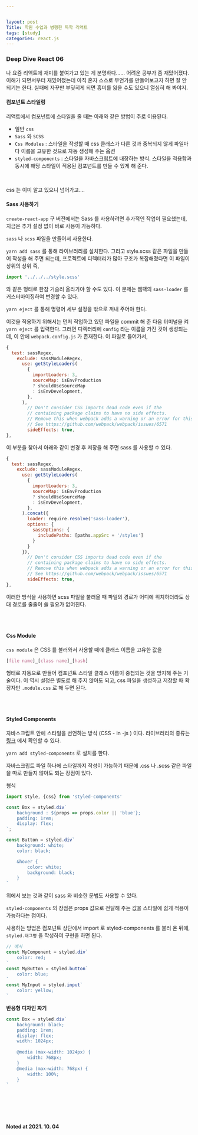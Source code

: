 ```yaml
---


layout: post
Title: 학원 수업과 병행한 독학 리액트 
tags: [study]
categories: react.js
---
```


### Deep Dive React 06

나 요즘 리액트에 재미를 붙여가고 있는 게 분명하다...... 어려운 공부가 좀 재밌어졌다. 이해가 되면서부터 재밌어졌는데 아직 혼자 스스로 무언가를 만들어보고자 하면 잘 안 되기는 한다. 실패에 자꾸만 부딪히게 되면 흥미를 잃을 수도 있으니 열심히 해 봐야지. 

####  **컴포넌트 스타일링**

리액트에서 컴포넌트에 스타일을 줄 때는 아래와 같은 방법이 주로 이용된다.

- 일반 `css`
- `Sass` 와 `SCSS`
- `Css Modules` : 스타일을 작성할 때 css 클래스가 다른 것과 중복되지 않게 파일마다 이름을 고유한 것으로 자동 생성해 주는 옵션
- `styled-components` : 스타일을 자바스크립트에 내장하는 방식. 스타일을 적용함과 동시에 해당 스타일이 적용된 컴포넌트를 만들 수 있게 해 준다. 

<br/>

css 는 이미 알고 있으니 넘어가고....

#### Sass 사용하기

`create-react-app` 구 버전에서는 Sass 를 사용하려면 추가적인 작업이 필요했는데, 지금은 추가 설정 없이 바로 사용이 가능하다. 

`sass` 나 `scss` 파일을 만들어서 사용한다. 

`yarn add sass` 를 통해 라이브러리를 설치한다. 그리고 style.scss 같은 파일을 만들어 작성을 해 주면 되는데, 프로젝트에 디렉터리가 많아 구조가 복잡해졌다면 이 파일이 상위의 상위 즉,

```javascript
import '../../../style.scss'
```

와 같은 형태로 한참 거슬러 올라가야 할 수도 있다. 이 문제는 웹팩의 `sass-loader` 를 커스터마이징하여 변경할 수 있다. 

`yarn eject` 를 통해 명령어 세부 설정을 밖으로 꺼내 주어야 한다.

이것을 적용하기 위해서는 먼저 작업하고 있던 파일을 commit 해 준 다음 터미널을 켜 `yarn eject` 를 입력한다. 그러면 디렉터리에 `config` 라는 이름을 가진 것이 생성되는데, 이 안에 `webpack.config.js` 가 존재한다. 이 파일로 들어가서,

```js
{
  test: sassRegex,
    exclude: sassModuleRegex,
      use: getStyleLoaders(
        {
          importLoaders: 3,
          sourceMap: isEnvProduction
          ? shouldUseSourceMap
          : isEnvDevelopment,
        },
      ),
        // Don't consider CSS imports dead code even if the
        // containing package claims to have no side effects.
        // Remove this when webpack adds a warning or an error for this.
        // See https://github.com/webpack/webpack/issues/6571
        sideEffects: true,
},
```

이 부분을 찾아서 아래와 같이 변경 후 저장을 해 주면 sass 를 사용할 수 있다.

```js
{
  test: sassRegex,
    exclude: sassModuleRegex,
      use: getStyleLoaders(
        {
          importLoaders: 3,
          sourceMap: isEnvProduction
          ? shouldUseSourceMap
          : isEnvDevelopment,
        },
      ).concat({
        loader: require.resolve('sass-loader'),
        options: {
          sassOptions: {
            includePaths: [paths.appSrc + '/styles']
          }
        }
      }),
        // Don't consider CSS imports dead code even if the
        // containing package claims to have no side effects.
        // Remove this when webpack adds a warning or an error for this.
        // See https://github.com/webpack/webpack/issues/6571
        sideEffects: true,
},
```

이러한 방식을 사용하면 scss 파일을 불러올 때 파일의 경로가 어디에 위치하더라도 상대 경로를 줄줄이 쓸 필요가 없어진다. 

<br/>

<br/>

#### Css Module

`css module` 은 CSS 를 불러와서 사용할 때에 클래스 이름을 고유한 값을 

```css
[file name]_[class name]_[hash]
```

형태로 자동으로 만들어 컴포넌트 스타일 클래스 이름이 중첩되는 것을 방지해 주는 기술이다. 이 역시 설정은 별도로 해 주지 않아도 되고, css 파일을 생성하고 저장할 때 확장자만 `.module.css` 로 해 두면 된다. 

<br/>

<br/>

#### Styled Components

자바스크립트 안에 스타일을 선언하는 방식 (CSS - in -js ) 이다. 라이브러리의 종류는 <a href="https://github.com/MicheleBertoli/css-in-js">링크</a> 에서 확인할 수 있다.

`yarn add styled-components` 로 설치를 한다. 

자바스크립트 파일 하나에 스타일까지 작성이 가능하기 때문에 .css 나 .scss 같은 파일을 따로 만들지 않아도 되는 장점이 있다.

형식

```js
import style, {css} from 'styled-components'

const Box = styled.div`
	background : ${props => props.color || 'blue'};
	padding: 1rem;
	display: flex;
`;

const Button = styled.div`
	background: white;	
	color: black;

	&hover {
		color: white;
		background: black;
	}
`
```

위에서 보는 것과 같이 sass 와 비슷한 문법도 사용할 수 있다.

`styled-components` 의 장점은 props 값으로 전달해 주는 값을 스타일에 쉽게 적용이 가능하다는 점이다.

사용하는 방법은 컴포넌트 상단에서 import 로 styled-components 를 불러 온 뒤에, `styled.태그명` 을 작성하여 구현을 하면 된다.

```js 
// 예시
const MyComponent = styled.div`
	color: red;
`
const MyButton = styled.button`
	color: blue;
`
const MyInput = styled.input`
	color: yellow;
`
```

**반응형 디자인 짜기**

```js
const Box = styled.div`
	background: black;
	padding: 1rem;
	display: flex;
	width: 1024px;
	
	@media (max-width: 1024px) {
		width: 768px;
	}
	@media (max-width: 768px) {
		width: 100%;
	}
`

```



<br />

<br />

<br />

<br />

__Noted at 2021. 10. 04__

